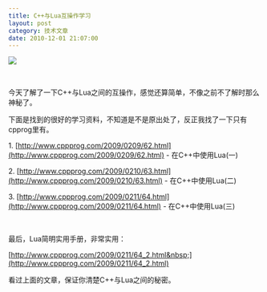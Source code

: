 ```yaml
---
title: C++与Lua互操作学习
layout: post
category: 技术文章
date: 2010-12-01 21:07:00
---
```


![](http://www.lua.org/images/lua.gif)

&nbsp;

今天了解了一下C++与Lua之间的互操作，感觉还算简单，不像之前不了解时那么神秘了。 

下面是找到的很好的学习资料，不知道是不是原出处了，反正我找了一下只有cpprog里有。 
&nbsp;

1.&nbsp;[http://www.cppprog.com/2009/0209/62.html](http://www.cppprog.com/2009/0209/62.html) - 在C++中使用Lua(一)

2.&nbsp;[http://www.cppprog.com/2009/0210/63.html](http://www.cppprog.com/2009/0210/63.html) - 在C++中使用Lua(二) 

3.&nbsp;[http://www.cppprog.com/2009/0211/64.html](http://www.cppprog.com/2009/0211/64.html) - 在C++中使用Lua(三)

&nbsp;

最后，Lua简明实用手册，非常实用：
  
[http://www.cppprog.com/2009/0211/64_2.html&nbsp;](http://www.cppprog.com/2009/0211/64_2.html)

看过上面的文章，保证你清楚C++与Lua之间的秘密。 

&nbsp;
